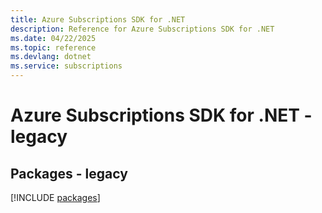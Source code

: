 ```yaml
---
title: Azure Subscriptions SDK for .NET
description: Reference for Azure Subscriptions SDK for .NET
ms.date: 04/22/2025
ms.topic: reference
ms.devlang: dotnet
ms.service: subscriptions
---
```

# Azure Subscriptions SDK for .NET - legacy
## Packages - legacy
[!INCLUDE [packages](subscriptions-index.md)]